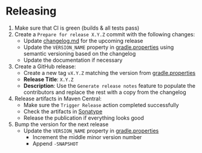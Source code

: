 Releasing
=========

1. Make sure that CI is green (builds & all tests pass)
2. Create a `Prepare for release X.Y.Z` commit with the following changes:
    * Update [changelog.md](changelog.md) for the upcoming release
    * Update the `VERSION_NAME` property in [gradle.properties](gradle.properties) using semantic versioning based on
      the changelog
    * Update the documentation if necessary
3. Create a GitHub release:
    * Create a new tag `vX.Y.Z` matching the version from [gradle.properties](gradle.properties)
    * **Release Title**: `X.Y.Z`
    * **Description**: Use the `Generate release notes` feature to populate the contributors and replace the rest with a
      copy from the changelog
4. Release artifacts in Maven Central:
    * Make sure the `Trigger Release` action completed successfully
    * Check the artifacts in [Sonatype](https://central.sonatype.com/)
    * Release the publication if everything looks good
5. Bump the version for the next release
    * Update the `VERSION_NAME` property in [gradle.properties](gradle.properties)
        * Increment the middle minor version number
        * Append `-SNAPSHOT`
